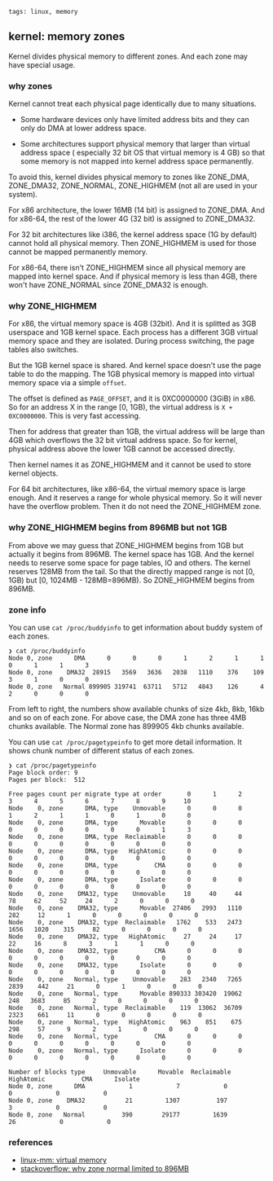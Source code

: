```metadata
tags: linux, memory
```

## kernel: memory zones
Kernel divides physical memory to different zones. And each zone may have special usage.

### why zones
Kernel cannot treat each physical page identically due to many situations.

- Some hardware devices only have limited address bits and they can only do DMA at lower
 address space.

- Some architectures support physical memory that larger than virtual address space (
 especially 32 bit OS that virtual memory is 4 GB) so that some memory is not mapped into
 kernel address space permanently.

To avoid this, kernel divides physical memory to zones like ZONE_DMA, ZONE_DMA32, ZONE_NORMAL,
 ZONE_HIGHMEM (not all are used in your system).

For x86 architecture, the lower 16MB (14 bit) is assigned to ZONE_DMA. And for x86-64, the
 rest of the lower 4G (32 bit) is assigned to ZONE_DMA32.

For 32 bit architectures like i386, the kernel address space (1G by default) cannot hold
 all physical memory. Then ZONE_HIGHMEM is used for those cannot be mapped permanently memory.

For x86-64, there isn't ZONE_HIGHMEM since all physical memory are mapped into kernel space.
 And if physical memory is less than 4GB, there won't have ZONE_NORMAL since ZONE_DMA32 is
 enough.

### why ZONE_HIGHMEM
For x86, the virtual memory space is 4GB (32bit). And it is splitted as 3GB userspace and
 1GB kernel space. Each process has a different 3GB virtual memory space and they are isolated.
 During process switching, the page tables also switches.

But the 1GB kernel space is shared. And kernel space doesn't use the page table to do the
 mapping. The 1GB physical memory is mapped into virtual memory space via a simple `offset`.

The offset is defined as `PAGE_OFFSET`, and it is  0XC0000000 (3GiB) in x86. So for an address
 X in the range [0, 1GB), the virtual address is `X + 0XC0000000`. This is very fast accessing.

Then for address that greater than 1GB, the virtual address will be large than 4GB which overflows
 the 32 bit virtual address space. So for kernel, physical address above the lower 1GB cannot
 be accessed directly.

Then kernel names it as ZONE_HIGHMEM and it cannot be used to store kernel objects.

For 64 bit architectures, like x86-64, the virtual memory space is large enough. And it reserves
 a range for whole physical memory. So it will never have the overflow problem. Then it do not
 need the ZONE_HIGHMEM zone.

### why ZONE_HIGHMEM begins from 896MB but not 1GB
From above we may guess that ZONE_HIGHMEM begins from 1GB but actually it begins from 896MB. The
 kernel space has 1GB. And the kernel needs to reserve some space for page tables, IO and others.
 The kernel reserves 128MB from the tail. So that the directly mapped range is not [0, 1GB) but
 [0, 1024MB - 128MB=896MB). So ZONE_HIGHMEM begins from 896MB.

### zone info
You can use `cat /proc/buddyinfo` to get information about buddy system of each zones.

```
❯ cat /proc/buddyinfo
Node 0, zone      DMA      0      0      0      1      2      1      1      0      1      1      3
Node 0, zone    DMA32  28915   3569   3636   2038   1110    376    109      3      1      0      0
Node 0, zone   Normal 899905 319741  63711   5712   4843    126      4      2      0      0      0
```

From left to right, the numbers show available chunks of size 4kb, 8kb, 16kb and so on of each zone.
For above case, the DMA zone has three 4MB chunks available. The Normal zone has 899905 4kb chunks
 available.

You can use `cat /proc/pagetypeinfo` to get more detail information. It shows chunk number of different
 status of each zones.

```
❯ cat /proc/pagetypeinfo
Page block order: 9
Pages per block:  512

Free pages count per migrate type at order       0      1      2      3      4      5      6      7      8      9     10
Node    0, zone      DMA, type    Unmovable      0      0      0      1      2      1      1      0      1      0      0
Node    0, zone      DMA, type      Movable      0      0      0      0      0      0      0      0      0      1      3
Node    0, zone      DMA, type  Reclaimable      0      0      0      0      0      0      0      0      0      0      0
Node    0, zone      DMA, type   HighAtomic      0      0      0      0      0      0      0      0      0      0      0
Node    0, zone      DMA, type          CMA      0      0      0      0      0      0      0      0      0      0      0
Node    0, zone      DMA, type      Isolate      0      0      0      0      0      0      0      0      0      0      0
Node    0, zone    DMA32, type    Unmovable     18     40     44     78     62     52     24      2      0      0      0
Node    0, zone    DMA32, type      Movable  27406   2993   1110    282     12      1      0      0      0      0      0
Node    0, zone    DMA32, type  Reclaimable   1762    533   2473   1656   1020    315     82      0      0      0      0
Node    0, zone    DMA32, type   HighAtomic     27     24     17     22     16      8      3      1      1      0      0
Node    0, zone    DMA32, type          CMA      0      0      0      0      0      0      0      0      0      0      0
Node    0, zone    DMA32, type      Isolate      0      0      0      0      0      0      0      0      0      0      0
Node    0, zone   Normal, type    Unmovable    283   2340   7265   2839    442     21      0      1      0      0      0
Node    0, zone   Normal, type      Movable 890333 303420  19062    248   3683     85      2      0      0      0      0
Node    0, zone   Normal, type  Reclaimable    119  13062  36709   2323    661     11      0      0      0      0      0
Node    0, zone   Normal, type   HighAtomic    963    851    675    298     57      9      2      1      0      0      0
Node    0, zone   Normal, type          CMA      0      0      0      0      0      0      0      0      0      0      0
Node    0, zone   Normal, type      Isolate      0      0      0      0      0      0      0      0      0      0      0

Number of blocks type     Unmovable      Movable  Reclaimable   HighAtomic          CMA      Isolate
Node 0, zone      DMA            1            7            0            0            0            0
Node 0, zone    DMA32           21         1307          197            3            0            0
Node 0, zone   Normal          390        29177         1639           26            0            0
```

### references
- [linux-mm: virtual memory](https://linux-mm.org/VirtualMemory)
- [stackoverflow: why zone normal limited to 896MB](https://stackoverflow.com/questions/8252785/why-linux-kernel-zone-normal-is-limited-to-896-mb)
